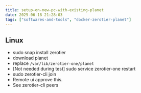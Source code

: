 ```yaml
---
title: setup-on-new-pc-with-existing-planet
date: 2025-06-18 21:28:03
tags: ["softwares-and-tools", "docker-zerotier-planet"]
---
```

## Linux

- sudo snap install zerotier
- download planet
- replace `/var/lib/zerotier-one/planet`
- [Not needed during test] sudo service zerotier-one restart
- sudo zerotier-cli join <id>
- Remote ui approve this.
- See zerotier-cli peers

